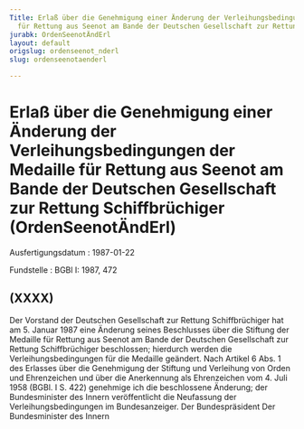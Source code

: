 ```yaml
---
Title: Erlaß über die Genehmigung einer Änderung der Verleihungsbedingungen der Medaille
  für Rettung aus Seenot am Bande der Deutschen Gesellschaft zur Rettung Schiffbrüchiger
jurabk: OrdenSeenotÄndErl
layout: default
origslug: ordenseenot_nderl
slug: ordenseenotaenderl

---
```


# Erlaß über die Genehmigung einer Änderung der Verleihungsbedingungen der Medaille für Rettung aus Seenot am Bande der Deutschen Gesellschaft zur Rettung Schiffbrüchiger (OrdenSeenotÄndErl)

Ausfertigungsdatum
:   1987-01-22

Fundstelle
:   BGBl I: 1987, 472

## (XXXX)

Der Vorstand der Deutschen Gesellschaft zur Rettung Schiffbrüchiger
hat am 5. Januar 1987 eine Änderung seines Beschlusses über die
Stiftung der Medaille für Rettung aus Seenot am Bande der Deutschen
Gesellschaft zur Rettung Schiffbrüchiger beschlossen; hierdurch werden
die Verleihungsbedingungen für die Medaille geändert.
Nach Artikel 6 Abs. 1 des Erlasses über die Genehmigung der Stiftung
und Verleihung von Orden und Ehrenzeichen und über die Anerkennung als
Ehrenzeichen vom 4. Juli 1958 (BGBl. I S. 422) genehmige ich die
beschlossene Änderung; der Bundesminister des Innern veröffentlicht
die Neufassung der Verleihungsbedingungen im Bundesanzeiger.
Der Bundespräsident
Der Bundesminister des Innern

